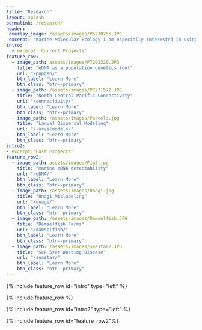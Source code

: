 ```yaml
---
title: "Research"
layout: splash
permalink: /research/
header:
 overlay_image: /assets/images/P6230256.JPG
 excerpt: "Marine Molecular Ecology I am especially interested in using environmental DNA (eDNA) methods for large-scale community genetic studies. My research currently focuses on connectivity across the North Central Pacific using multiple techniques such as eDNA and oceanographic larval dispersal models."
intro: 
  - excerpt:'Current Projects'
feature_row:
  - image_path: assets/images/P7201320.JPG
    title: "eDNA as a population genetics tool"
    url: "/popgen/"
    btn_label: "Learn More"
    btn_class: "btn--primary"
  - image_path: /assets/images/P7271572.JPG
    title: "North Central Pacific Connectivity"
    url: "/connectivity/"
    btn_label: "Learn More"
    btn_class: "btn--primary"
  - image_path: /assets/images/Parcels.jpg
    title: "Larval Dispersal Modeling"
    url: "/larvalmodels/"
    btn_label: "Learn More"
    btn_class: "btn--primary"
intro2:
- excerpt:'Past Projects'
feature_row2:
  - image_path: assets/images/Fig2.jpg
    title: "marine eDNA detectability"
    url: "/eDNA/"
    btn_label: "Learn More"
    btn_class: "btn--primary"
  - image_path: /assets/images/Unagi.jpg
    title: "Unagi Mislabeling"
    url: "/unagi/"
    btn_label: "Learn More"
    btn_class: "btn--primary"
  - image_path: /assets/images/Damselfish.JPG
    title: "Damselfish Farms"
    url: "/damselfish/"
    btn_label: "Learn More"
    btn_class: "btn--primary"
  - image_path: /assets/images/seastar2.JPG
    title: "Sea Star Wasting Disease"
    url: "/seastar/"
    btn_label: "Learn More"
    btn_class: "btn--primary"
---
```


{% include feature_row id="intro" type="left" %}

{% include feature_row %}

{% include feature_row id="intro2" type="left" %}

{% include feature_row id="feature_row2"%}


